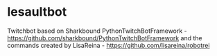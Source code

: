 # lesaultbot
  Twitchbot based on Sharkbound PythonTwitchBotFramework - https://github.com/sharkbound/PythonTwitchBotFramework
  and the commands created by LisaReina - https://github.com/lisareina/robotrei
